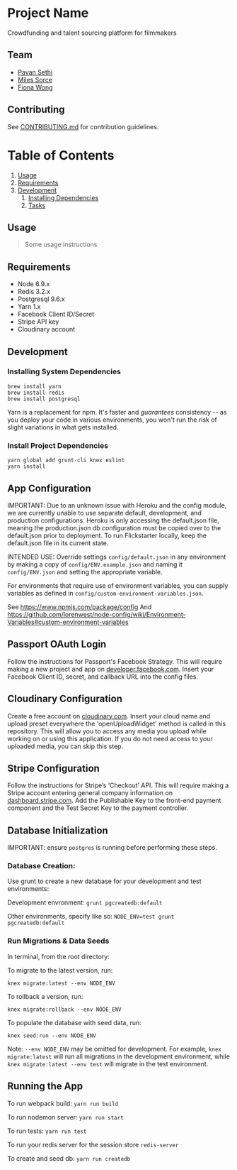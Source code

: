 # Project Name

Crowdfunding and talent sourcing platform for filmmakers

## Team

- [Pavan Sethi](https://github.com/pavansethi)
- [Miles Sorce](https://github.com/milessorce)
- [Fiona Wong](https://github.com/fiona-wong)

## Contributing

See [CONTRIBUTING.md](CONTRIBUTING.md) for contribution guidelines.

# Table of Contents

1. [Usage](#Usage)
1. [Requirements](#requirements)
1. [Development](#development)
    1. [Installing Dependencies](#installing-dependencies)
    1. [Tasks](#tasks)

## Usage

> Some usage instructions

## Requirements

- Node 6.9.x
- Redis 3.2.x
- Postgresql 9.6.x
- Yarn 1.x
- Facebook Client ID/Secret
- Stripe API key
- Cloudinary account

## Development

### Installing System Dependencies

```
brew install yarn
brew install redis
brew install postgresql
```

Yarn is a replacement for npm. It's faster and *guarantees* consistency -- as you deploy your code in various environments, you won't run the risk of slight variations in what gets installed.

### Install Project Dependencies

```
yarn global add grunt-cli knex eslint
yarn install
```

## App Configuration
IMPORTANT: Due to an unknown issue with Heroku and the config module, we are currently unable to use separate default, development, and production configurations. Heroku is only accessing the default.json file, meaning the production.json db configuration must be copied over to the default.json prior to deployment. To run Flickstarter locally, keep the default.json file in its current state.

INTENDED USE: Override settings `config/default.json` in any environment by making a copy of `config/ENV.example.json` and naming it `config/ENV.json` and setting the appropriate variable.

For environments that require use of environment variables, you can supply variables as defined in `config/custom-environment-variables.json`.

See https://www.npmjs.com/package/config
And https://github.com/lorenwest/node-config/wiki/Environment-Variables#custom-environment-variables

## Passport OAuth Login

Follow the instructions for Passport's Facebook Strategy. This will require making a new project and app on [developer.facebook.com](http://www.developer.facebook.com). Insert your Facebook Client ID, secret, and callback URL into the config files.

## Cloudinary Configuration

Create a free account on [cloudinary.com](http://www.cloudinary.com). Insert your cloud name and upload preset everywhere the 'openUploadWidget' method is called in this repository. This will allow you to access any media you upload while working on or using this application. If you do not need access to your uploaded media, you can skip this step.

## Stripe Configuration

Follow the instructions for Stripe’s ‘Checkout’ API.  This will require making a Stripe account entering general company information on [dashboard.stripe.com](http://www.dashboard.stripe.com).  Add the Publishable Key to the front-end payment component and the Test Secret Key to the payment controller.

## Database Initialization

IMPORTANT: ensure `postgres` is running before performing these steps.

### Database Creation:

Use grunt to create a new database for your development and test environments:

Development envronment: `grunt pgcreatedb:default`

Other environments, specify like so: `NODE_ENV=test grunt pgcreatedb:default`

### Run Migrations & Data Seeds

In terminal, from the root directory:

To migrate to the latest version, run:

`knex migrate:latest --env NODE_ENV`

To rollback a version, run:

`knex migrate:rollback --env NODE_ENV`

To populate the database with seed data, run:

`knex seed:run --env NODE_ENV`

Note: `--env NODE_ENV` may be omitted for development. For example, `knex migrate:latest` will run all migrations in the development environment, while `knex migrate:latest --env test` will migrate in the test environment.

## Running the App

To run webpack build: `yarn run build`

To run nodemon server: `yarn run start`

To run tests: `yarn run test`

To run your redis server for the session store `redis-server`

To create and seed db: `yarn run createdb`
